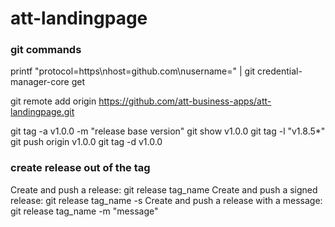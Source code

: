 # att-landingpage

### git commands
printf "protocol=https\nhost=github.com\nusername=<me>" |   git credential-manager-core get

git remote add origin https://github.com/att-business-apps/att-landingpage.git

git tag -a v1.0.0 -m "release base version"
git show v1.0.0
git tag -l "v1.8.5*"
git push origin v1.0.0
git tag -d v1.0.0

### create release out of the tag
Create and push a release:
git release tag_name
Create and push a signed release:
git release tag_name -s
Create and push a release with a message:
git release tag_name -m "message"

